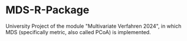 # MDS-R-Package
University Project of the module "Multivariate Verfahren 2024", in which MDS (specifically metric, also called PCoA) is implemented.
